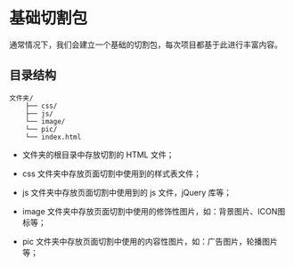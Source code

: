 # 基础切割包

通常情况下，我们会建立一个基础的切割包，每次项目都基于此进行丰富内容。

## 目录结构

```
文件夹/
    ├── css/
    ├── js/
    └── image/
    └── pic/
    └── index.html
```

* 文件夹的根目录中存放切割的 HTML 文件；

* css 文件夹中存放页面切割中使用到的样式表文件；

* js 文件夹中存放页面切割中使用到的 js 文件，jQuery 库等；

* image 文件夹中存放页面切割中使用的修饰性图片，如：背景图片、ICON图标等；

* pic 文件夹中存放页面切割中使用的内容性图片，如：广告图片，轮播图片等；



